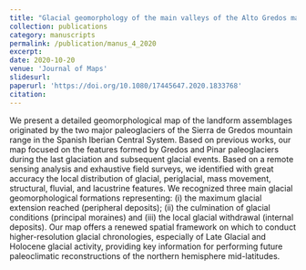 ```yaml
---
title: "Glacial geomorphology of the main valleys of the Alto Gredos massif: Gredos and El Pinar paleoglaciers (Iberian Central System, Spain)"
collection: publications
category: manuscripts
permalink: /publication/manus_4_2020
excerpt:
date: 2020-10-20
venue: 'Journal of Maps'
slidesurl: 
paperurl: 'https://doi.org/10.1080/17445647.2020.1833768'
citation: 
---
```


We present a detailed geomorphological map of the landform assemblages originated by the two
major paleoglaciers of the Sierra de Gredos mountain range in the Spanish Iberian Central System.
Based on previous works, our map focused on the features formed by Gredos and Pinar
paleoglaciers during the last glaciation and subsequent glacial events. Based on a remote
sensing analysis and exhaustive field surveys, we identified with great accuracy the local
distribution of glacial, periglacial, mass movement, structural, fluvial, and lacustrine features. We
recognized three main glacial geomorphological formations representing: (i) the maximum
glacial extension reached (peripheral deposits); (ii) the culmination of glacial conditions
(principal moraines) and (iii) the local glacial withdrawal (internal deposits). Our map offers a
renewed spatial framework on which to conduct higher-resolution glacial chronologies,
especially of Late Glacial and Holocene glacial activity, providing key information for performing
future paleoclimatic reconstructions of the northern hemisphere mid-latitudes.
